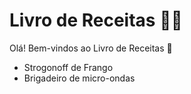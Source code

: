 # Livro de Receitas :woman_cook:

Olá! Bem-vindos ao Livro de Receitas :clap:

* Strogonoff de Frango
* Brigadeiro de micro-ondas
